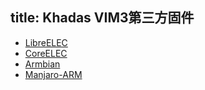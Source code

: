 title: Khadas VIM3第三方固件
---
* [LibreELEC](https://libreelec.tv/)
* [CoreELEC](https://github.com/CoreELEC/CoreELEC/releases)
* [Armbian]()
* [Manjaro-ARM](https://osdn.net/projects/manjaro-arm/storage/vim3/)
